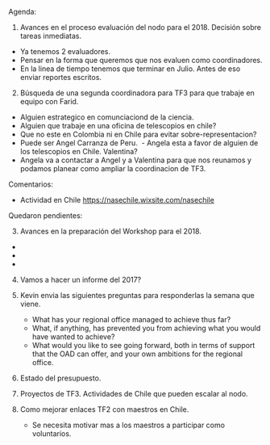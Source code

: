 Agenda:

1. Avances en el proceso evaluación del nodo para el 2018. Decisión sobre tareas inmediatas.
  - Ya tenemos 2 evaluadores.
  - Pensar en la forma que queremos que nos evaluen como coordinadores.
  - En la linea de tiempo tenemos que terminar en Julio. Antes de eso enviar reportes escritos.
  
2. Búsqueda de una segunda coordinadora para TF3 para que trabaje en equipo con Farid.
  - Alguien estrategico en comunciaciond de la ciencia.
  - Alguien que trabaje en una oficina de telescopios en chile?
  - Que no este en Colombia ni en Chile para evitar sobre-representacion?
  - Puede ser Angel Carranza de Peru.
  - Angela esta a favor de alguien de los telescopios en Chile. Valentina?
  - Angela va a contactar a Angel y a Valentina para que nos reunamos y podamos
    planear como ampliar la coordinacion de TF3.
 
  
Comentarios:
  - Actividad en Chile https://nasechile.wixsite.com/nasechile
  
Quedaron pendientes:
  
3. Avances en la preparación del Workshop para el 2018.
  - 
  - 
  - 
4. Vamos a hacer un informe del 2017? 

5. Kevin envia las siguientes preguntas para responderlas la semana que viene.
   * What has your regional office managed to achieve thus far?
   * What, if anything, has prevented you from achieving what you would have wanted to achieve?
   * What would you like to see going forward, both in terms of support that the OAD can offer, and your own ambitions for the regional office.

6. Estado del presupuesto.

7. Proyectos de TF3. Actividades de Chile que pueden escalar al nodo.
8. Como mejorar enlaces TF2 con maestros en Chile. 
   - Se necesita motivar mas a los maestros a participar como voluntarios.
